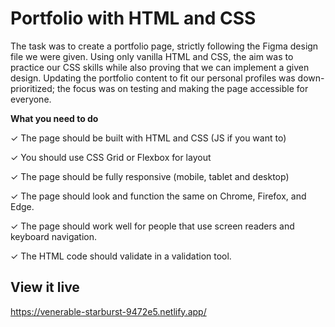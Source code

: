 # Portfolio with HTML and CSS

The task was to create a portfolio page, strictly following the Figma design file we were given. Using only vanilla HTML and CSS, the aim was to practice our CSS skills while also proving that we can implement a given design.
Updating the portfolio content to fit our personal profiles was down-prioritized; the focus was on testing and making the page accessible for everyone.

**What you need to do**

✓ The page should be built with HTML and CSS (JS if you want to)

✓ You should use CSS Grid or Flexbox for layout

✓ The page should be fully responsive (mobile, tablet and desktop)

✓ The page should look and function the same on Chrome, Firefox, and Edge.

✓ The page should work well for people that use screen readers and keyboard navigation.

✓ The HTML code should validate in a validation tool.

## View it live

https://venerable-starburst-9472e5.netlify.app/
